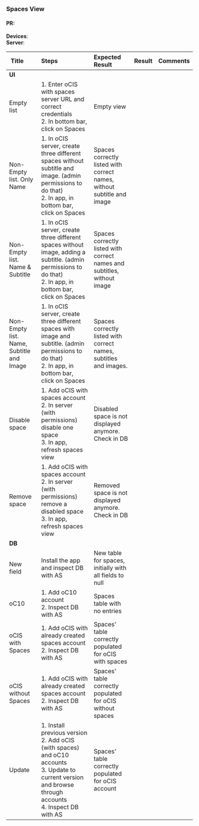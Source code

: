 ### Spaces View


#### PR: 

**Devices**: <br>
**Server**: 


| Title | Steps     | Expected Result | Result | Comments |
| :---- | :-------- | :-------------- | :----: | :------- |
|**UI**||||
| Empty list  | 1. Enter oCIS with spaces server URL and correct credentials<br>2. In bottom bar, click on Spaces | Empty view |  |  |
| Non-Empty list. Only Name | 1. In oCIS server, create three different spaces without subtitle and image. (admin permissions to do that)<br>2. In app, in bottom bar, click on Spaces | Spaces correctly listed with correct names, without subtitle and image |  |  |
| Non-Empty list. Name & Subtitle | 1. In oCIS server, create three different spaces without image, adding a subtitle. (admin permissions to do that)<br>2. In app, in bottom bar, click on Spaces | Spaces correctly listed with correct names and subtitles, without image |  |  |
| Non-Empty list. Name, Subtitle and Image| 1. In oCIS server, create three different spaces with image and subtitle. (admin permissions to do that)<br>2. In app, in bottom bar, click on Spaces | Spaces correctly listed with correct names, subtitles and images. |  |  |
| Disable space | 1. Add oCIS with spaces account<br> 2. In server (with permissions) disable one space<br>3. In app, refresh spaces view | Disabled space is not displayed anymore. Check in DB |  |  |
| Remove space | 1. Add oCIS with spaces account<br> 2. In server (with permissions) remove a disabled  space<br>3. In app, refresh spaces view | Removed space is not displayed anymore. Check in DB |  |  |
|**DB**||||
| New field | Install the app and inspect DB with AS | New table for spaces, initially with all fields to null | |  |
| oC10 | 1. Add oC10 account<br>2. Inspect DB with AS| Spaces table with no entries |  |  |
| oCIS with Spaces | 1. Add oCIS with already created spaces account<br>2. Inspect DB with AS | Spaces' table correctly populated for oCIS with spaces |  |  |
| oCIS without Spaces | 1. Add oCIS with already created spaces account<br>2. Inspect DB with AS | Spaces' table correctly populated for oCIS without spaces |  |  |
| Update | 1. Install previous version<br>2. Add oCIS (with spaces) and oC10 accounts<br>3. Update to current version and browse through accounts<br>4. Inspect DB with AS | Spaces' table correctly populated for oCIS account |  |  |